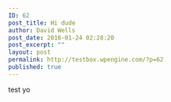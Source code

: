 ```yaml
---
ID: 62
post_title: Hi dude
author: David Wells
post_date: 2016-01-24 02:28:20
post_excerpt: ""
layout: post
permalink: http://testbox.wpengine.com/?p=62
published: true
---
```

test yo